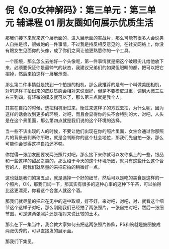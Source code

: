 # 倪《9.0女神解码》：第三单元：第三单元 辅课程 01 朋友圈如何展示优质生活

那我们接下来就来这个展示面的，进入展示面的实战片，那么可能有很多人会说男人自拍是很，很娘炮的一件事情，不过我是持反相反意见的，在社交网络上，你没有跟女生见面你的头像，成了你们之间让他更熟悉你的一个工具。

一个图境，那么怎么去拍好一个头像呢，第一件事情就是把这个破眼尖儿给他放下来，必须要保证你是最帅气的状态，我建议兄弟们的如果但眼睛的都，把可以把它招掉，然后来拍这样一展展示面。

那么第二件事情就是找到一个拍照的相机，那么我推荐的是有一个叫做美图相机，对吧这样子拍出来的皮肤质感会相对来说很好，但是不要模皮过重，调到大概三左右三到四，有轻微的模皮就可以了，那么第三点就是我个人。

其实在自拍的时候，选把相机衡过来，衡过来这样子的方式去拍，为什么呢，因为这样的话会收到更多的环境，对吧，而且会显得你的头不会特别的大，对吧，人头是在这个景里面，那么第四点就是我们说的这个环境的选择。

当一些不该出现的人的时候，不要让他们出现在你的照片里面，女生会通过你那照片的背景去判断你所取，就是会判断你的这个社会地位，那我们先自拍一张，那么可能你会觉得这样自拍还不够。

你觉得一张朋友圈要发两张照片对吧，那么接下来你就可以发你桌上的一些，银品和一些这样的甜品之类的，那么绍于今天的这个环境所致，就只有这些什么这个合套的人，那我们就尽量的来把它拍的稍微好一点。

这也就是我们的第五点，就是选择一个好的细节，然后可以是吃的美食是这样的一个照片，OK，那我们试一下，那其实有很多的这种心事的这种下午茶，可以拍得比这更漂亮，你看这个合套人就这个酒。

那我们就尽量的把它在无中的逆中取顺，好不好，来对吧，对吧，对，就看这个细节这个这样子对吧，那么刚刚我们已经拍了两张照片，一张自拍对吧，然后一张细节图，可是这两张照片还是相对来说比较的土术。

那么在下一集当中，我会教大家如何去把这两张照片修飾，PS和碗就是披图披成两张优秀的，可以直接发的展示面。

那我们下集见。